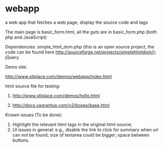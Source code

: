 # webapp
a web app that fetches a web page, display the source code and tags

The main page is basic_form.html, all the guts are in basic_form.php (both php and JavaScript)

Dependencies:
simple_html_dom.php (this is an open source project, the code can be found here http://sourceforge.net/projects/simplehtmldom/);
jQuery

Demo site:

http://www.stlplace.com/demos/webapp/index.html

html source file for testing:

1) http://www.stlplace.com/demos/hello.html

2) http://docs.vagrantup.com/v2/boxes/base.html

Known issues (To be done):
1) Highlight the relevant html tags in the original html source;
2) UI issues in general:
e.g., disable the link to click for summary when url can not be found; size of textarea could be bigger; space between buttons.
